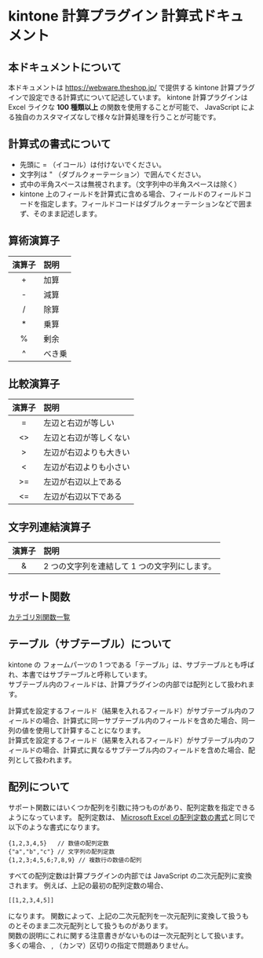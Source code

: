 # kintone 計算プラグイン 計算式ドキュメント

## 本ドキュメントについて

本ドキュメントは https://webware.theshop.jp/ で提供する kintone 計算プラグインで設定できる計算式について記述しています。
kintone 計算プラグインは Excel ライクな **100 種類以上** の関数を使用することが可能で、
JavaScript による独自のカスタマイズなしで様々な計算処理を行うことが可能です。

## 計算式の書式について

* 先頭に = （イコール）は付けないでください。
* 文字列は " （ダブルクォーテーション）で囲んでください。
* 式中の半角スペースは無視されます。（文字列中の半角スペースは除く）
* kintone 上のフィールドを計算式に含める場合、フィールドのフィールドコードを指定します。フィールドコードはダブルクォーテーションなどで囲まず、そのまま記述します。

## 算術演算子

|演算子|説明   |
|:----:|:-----|
| +    | 加算  |
| -    | 減算  |
| /    | 除算  |
| *    | 乗算  |
| %    | 剰余  |
| ^    | べき乗|

## 比較演算子

|演算子|説明  |
|:----:|:-----|
| =    | 左辺と右辺が等しい|
| <>   | 左辺と右辺が等しくない|
| >    | 左辺が右辺よりも大きい|
| <    | 左辺が右辺よりも小さい|
| >=   | 左辺が右辺以上である|
| <=   | 左辺が右辺以下である|

## 文字列連結演算子

|演算子|説明  |
|:----:|:-----|
| &    | 2 つの文字列を連結して 1 つの文字列にします。|

## サポート関数

[カテゴリ別関数一覧](category-list.md)

## テーブル（サブテーブル）について

kintone の フォームパーツの 1 つである「テーブル」は、サブテーブルとも呼ばれ、本書ではサブテーブルと呼称しています。    
サブテーブル内のフィールドは、計算プラグインの内部では配列として扱われます。

計算式を設定するフィールド（結果を入れるフィールド）がサブテーブル内のフィールドの場合、計算式に同一サブテーブル内のフィールドを含めた場合、同一列の値を使用して計算することになります。    
計算式を設定するフィールド（結果を入れるフィールド）がサブテーブル内のフィールドの場合、計算式に異なるサブテーブル内のフィールドを含めた場合、配列として扱われます。

## 配列について

サポート関数にはいくつか配列を引数に持つものがあり、配列定数を指定できるようになっています。
配列定数は、 [Microsoft Excel の配列定数の書式](https://support.office.com/ja-jp/article/%E9%85%8D%E5%88%97%E5%AE%9A%E6%95%B0%E3%82%92%E9%85%8D%E5%88%97%E6%95%B0%E5%BC%8F%E3%81%AE%E4%B8%AD%E3%81%A7%E4%BD%BF%E3%81%86-477443ea-5e71-4242-877d-fcae47454eb8)と同じで以下のような書式になります。

    {1,2,3,4,5}   // 数値の配列定数
    {"a","b","c"} // 文字列の配列定数
    {1,2,3;4,5,6;7,8,9} // 複数行の数値の配列

すべての配列定数は計算プラグインの内部では JavaScript の二次元配列に変換されます。
例えば、上記の最初の配列定数の場合、

    [[1,2,3,4,5]]

になります。
関数によって、上記の二次元配列を一次元配列に変換して扱うものとそのまま二次元配列として扱うものがあります。    
関数の説明にこれに関する注意書きがないものは一次元配列として扱います。    
多くの場合、 , （カンマ）区切りの指定で問題ありません。

